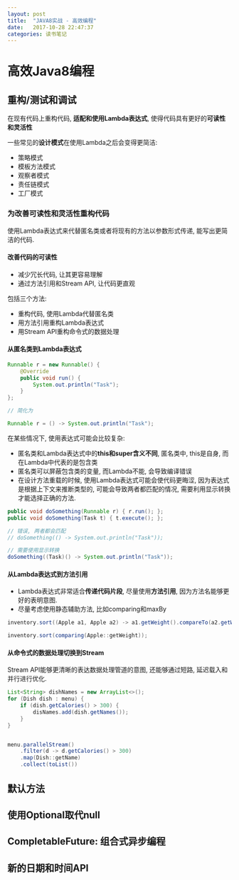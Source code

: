 ```yaml
---
layout: post
title:  "JAVA8实战 - 高效编程"
date:   2017-10-28 22:47:37
categories: 读书笔记
---
```


# 高效Java8编程

## 重构/测试和调试

在现有代码上重构代码, **适配和使用Lambda表达式**, 使得代码具有更好的**可读性和灵活性**

一些常见的**设计模式**在使用Lambda之后会变得更简洁:

- 策略模式
- 模板方法模式
- 观察者模式
- 责任链模式
- 工厂模式

### 为改善可读性和灵活性重构代码

使用Lambda表达式来代替匿名类或者将现有的方法以参数形式传递, 能写出更简洁的代码.

#### 改善代码的可读性

- 减少冗长代码, 让其更容易理解
- 通过方法引用和Stream API, 让代码更直观

包括三个方法:

- 重构代码, 使用Lambda代替匿名类
- 用方法引用重构Lambda表达式
- 用Stream API重构命令式的数据处理


#### 从匿名类到Lambda表达式

```java
Runnable r = new Runnable() {
    @Override
    public void run() {
        System.out.println("Task");
    }
};

// 简化为

Runnable r = () -> System.out.println("Task");
```

在某些情况下, 使用表达式可能会比较复杂:

- 匿名类和Lambda表达式中的**this和super含义不同**, 匿名类中, this是自身, 而在Lambda中代表的是包含类
- 匿名类可以屏蔽包含类的变量, 而Lambda不能, 会导致编译错误
- 在设计方法重载的时候, 使用Lambda表达式可能会使代码更晦涩, 因为表达式是根据上下文来推断类型的, 可能会导致两者都匹配的情况, 需要利用显示转换才能选择正确的方法.

```java
public void doSomething(Runnable r) { r.run(); };
public void doSomething(Task t) { t.execute(); };

// 错误, 两者都会匹配
// doSomething(() -> System.out.println("Task")); 

// 需要使用显示转换
doSomething((Task)() -> System.out.println("Task"));
```

#### 从Lambda表达式到方法引用

- Lambda表达式非常适合**传递代码片段**, 尽量使用**方法引用**, 因为方法名能够更好的表明意图.
- 尽量考虑使用静态辅助方法, 比如comparing和maxBy

```java
inventory.sort((Apple a1, Apple a2) -> a1.getWeight().compareTo(a2.getWeight()));

inventory.sort(comparing(Apple::getWeight));
```

#### 从命令式的数据处理切换到Stream

Stream API能够更清晰的表达数据处理管道的意图, 还能够通过短路, 延迟载入和并行进行优化.

```java
List<String> dishNames = new ArrayList<>();
for (Dish dish : menu) {
    if (dish.getCalories() > 300) {
        disNames.add(dish.getNames());
    }
}


menu.parallelStream()
    .filter(d -> d.getCalories() > 300)
    .map(Dish::getName)
    .collect(toList())
```

## 默认方法

## 使用Optional取代null

## CompletableFuture: 组合式异步编程

## 新的日期和时间API

